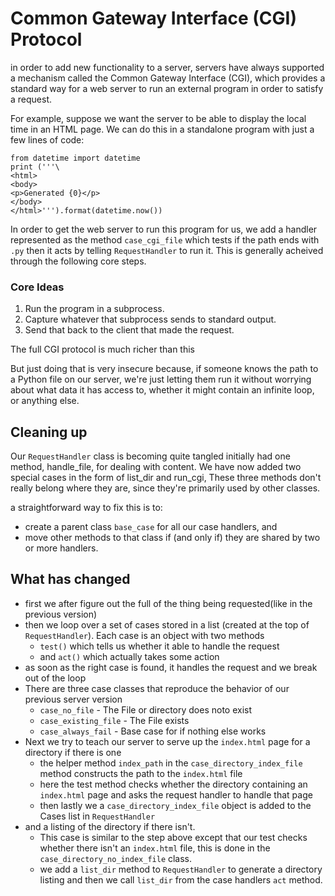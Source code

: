 # Common Gateway Interface (CGI) Protocol
in order to add new functionality to a server, servers have always supported a mechanism called the Common Gateway Interface (CGI), which provides a standard way for a web server to run an external program in order to satisfy a request.

For example, suppose we want the server to be able to display the local time in an HTML page. We can do this in a standalone program with just a few lines of code:

    from datetime import datetime
    print ('''\
    <html>
    <body>
    <p>Generated {0}</p>
    </body>
    </html>''').format(datetime.now())

In order to get the web server to run this program for us, we add a handler represented as the method `case_cgi_file` which tests if the path ends with `.py` then it acts by telling `RequestHandler`  to run it. This is generally acheived through the following core steps.

### Core Ideas

1. Run the program in a subprocess.
2. Capture whatever that subprocess sends to standard output.
3. Send that back to the client that made the request.

The full CGI protocol is much richer than this

But just doing that is very insecure because,  if someone knows the path to a Python file on our server, we're just letting them run it without worrying about what data it has access to, whether it might contain an infinite loop, or anything else.

## Cleaning up
Our `RequestHandler` class is becoming quite tangled  initially had one method, handle_file, for dealing with content. We have now added two special cases in the form of list_dir and run_cgi, These three methods don't really belong where they are, since they're primarily used by other classes.

a straightforward way to fix this is to:
- create a parent class `base_case` for all our case handlers, and
- move other methods to that class if (and only if) they are shared by two or more handlers. 

## What has changed
- first we after figure out the full of the thing being requested(like in the previous version)
- then we loop over a set of cases stored in a list (created at the top of `RequestHandler`). Each case is an object with two methods
    + `test()` which tells us whether it able to handle the request
    + and `act()` which actually takes some action
- as soon as the right case is found, it handles the request and we break out of the loop
- There are three case classes that reproduce the behavior of our previous server version
    + `case_no_file` - The File or directory does noto exist
    + `case_existing_file` - The File exists
    + `case_always_fail` - Base case for if nothing else works
- Next we try to teach our server to serve up the `index.html` page for a directory if there is one
    + the helper method `index_path` in the `case_directory_index_file` method constructs the path to the `index.html` file
    + here the test method checks whether the directory containing an `index.html` page and asks the request handler to handle that page
    + then lastly we a `case_directory_index_file` object is added to the Cases list in `RequestHandler`
- and a listing of the directory if there isn't.
    + This case is similar to the step above except that our test checks whether there isn't an `index.html` file, this is done in the `case_directory_no_index_file` class.
    + we add a `list_dir` method to `RequestHandler` to generate a directory listing and then we call `list_dir` from the case handlers `act` method.
 